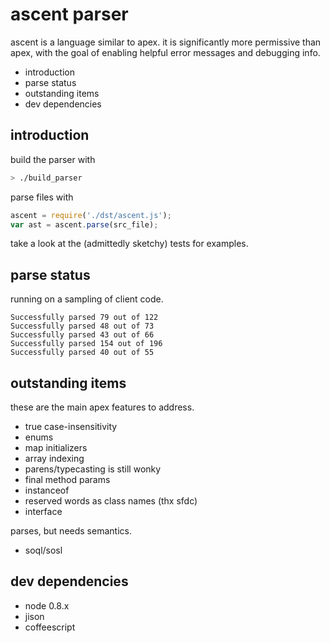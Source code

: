 ascent parser
=============

ascent is a language similar to apex.  it is significantly
more permissive than apex, with the goal of enabling
helpful error messages and debugging info.

 * introduction
 * parse status
 * outstanding items
 * dev dependencies

introduction
------------

build the parser with

```bash
> ./build_parser
```

parse files with

```javascript
ascent = require('./dst/ascent.js');
var ast = ascent.parse(src_file);
```

take a look at the (admittedly sketchy) tests for examples.

parse status
------------

running on a sampling of client code.

    Successfully parsed 79 out of 122
    Successfully parsed 48 out of 73
    Successfully parsed 43 out of 66
    Successfully parsed 154 out of 196
    Successfully parsed 40 out of 55

outstanding items
-----------------

these are the main apex features to address.

 * true case-insensitivity
 * enums
 * map initializers
 * array indexing
 * parens/typecasting is still wonky
 * final method params
 * instanceof
 * reserved words as class names (thx sfdc)
 * interface

parses, but needs semantics.

 * soql/sosl

dev dependencies
----------------

 * node 0.8.x
 * jison
 * coffeescript
